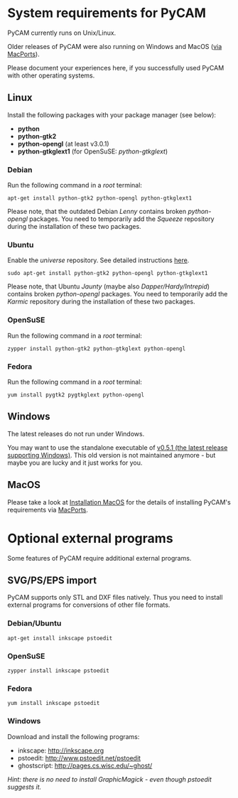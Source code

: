 System requirements for PyCAM
=============================

PyCAM currently runs on Unix/Linux.

Older releases of PyCAM were also running on Windows and MacOS ([via
MacPorts](http://sourceforge.net/projects/pycam/forums/forum/860183/topic/3800091)).

Please document your experiences here, if you successfully used PyCAM
with other operating systems.

Linux
-----

Install the following packages with your package manager (see below):

-   **python**
-   **python-gtk2**
-   **python-opengl** (at least v3.0.1)
-   **python-gtkglext1** (for OpenSuSE: *python-gtkglext*)

### Debian

Run the following command in a *root* terminal:

    apt-get install python-gtk2 python-opengl python-gtkglext1

Please note, that the outdated Debian *Lenny* contains broken *python-opengl* packages.
You need to temporarily add the *Squeeze* repository during the installation of these two packages.

### Ubuntu

Enable the *universe* repository. See detailed instructions
[here](http://help.ubuntu.com/community/Repositories/Ubuntu).

    sudo apt-get install python-gtk2 python-opengl python-gtkglext1

Please note, that Ubuntu *Jaunty* (maybe also *Dapper/Hardy/Intrepid*) contains broken
*python-opengl* packages. You need to temporarily add the *Karmic* repository during the
installation of these two packages.

### OpenSuSE

Run the following command in a *root* terminal:

    zypper install python-gtk2 python-gtkglext python-opengl

### Fedora

Run the following command in a *root* terminal:

    yum install pygtk2 pygtkglext python-opengl

Windows
-------

The latest releases do not run under Windows.

You may want to use the standalone executable of [v0.5.1 (the latest release supporting
Windows)](https://sourceforge.net/projects/pycam/files/pycam/0.5.1/). This old version is not
maintained anymore - but maybe you are lucky and it just works for you.


MacOS
-----

Please take a look at [Installation MacOS](installation-macos.md)
for the details of installing PyCAM's requirements via
[MacPorts](http://www.macports.org/).


Optional external programs
==========================

Some features of PyCAM require additional external programs.


SVG/PS/EPS import
-----------------

PyCAM supports only STL and DXF files natively. Thus you need to install
external programs for conversions of other file formats.

### Debian/Ubuntu

    apt-get install inkscape pstoedit

### OpenSuSE

    zypper install inkscape pstoedit

### Fedora

    yum install inkscape pstoedit

### Windows

Download and install the following programs:

* inkscape: <http://inkscape.org>
* pstoedit: <http://www.pstoedit.net/pstoedit>
* ghostscript: <http://pages.cs.wisc.edu/~ghost/>

*Hint: there is no need to install GraphicMagick - even though pstoedit
suggests it.*

